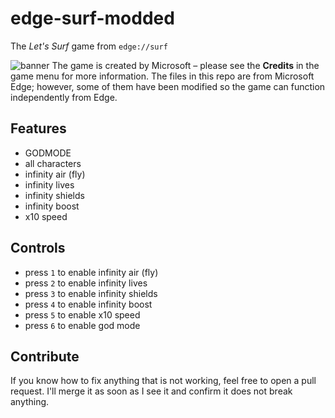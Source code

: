 # edge-surf-modded
The *Let's Surf* game from ``edge://surf``

![banner](https://i.imgur.com/J94CKv0.png)
The game is created by Microsoft – please see the **Credits** in the game menu for more information. The files in this repo are from Microsoft Edge; however, some of them have been modified so the game can function independently from Edge.


## Features
- GODMODE
- all characters
- infinity air (fly)
- infinity lives
- infinity shields
- infinity boost
- x10 speed

## Controls
- press `1` to enable infinity air (fly)
- press `2` to enable infinity lives
- press `3` to enable infinity shields
- press `4` to enable infinity boost
- press `5` to enable x10 speed
- press `6` to enable god mode



## Contribute
If you know how to fix anything that is not working, feel free to open a pull request. I'll merge it as soon as I see it and confirm it does not break anything.
